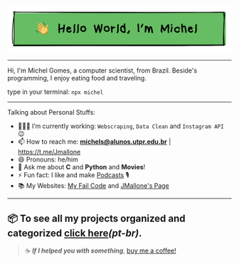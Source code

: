 [![image](https://github.com/Jmallone/jmallone/blob/main/github_bg.png)](https://github.com/Jmallone?tab=repositories)

---

Hi, I'm Michel Gomes, a computer scientist, from Brazil. Beside's programming, I enjoy eating food and traveling.


type in your terminal:
`npx michel`

---
Talking about Personal Stuffs:
- 👨🏽‍💻 I’m currently working: `Webscraping`, `Data Clean` and `Instagram API` :wink:
- 📫 How to reach me: **michels@alunos.utpr.edu.br** | https://t.me/Jmallone
- :smile: Pronouns: he/him
- :speech_balloon: Ask me about **C** and **Python** and **Movies**!
- :zap: Fun fact: I like and make [Podcasts](https://www.instagram.com/cafeinacm/) :studio_microphone:
- :books: My Websites: [My Fail Code](https://myfailcode.wordpress.com/) and [JMallone's Page](https://jmallone.neocities.org/)
---
📦 To see all my projects organized and categorized [click here](https://docs.google.com/document/d/e/2PACX-1vQ7117Lfa7MQ75uIsLDrjGi9PwTztgVjEHLtUfdl-_TJtqKw2f6QgdhHwM6ZNySPYo4uTqK-RhGi5j6/pub)_(pt-br)_.
---
> ☕ ___If I helped you with something___, [buy me a coffee!](https://www.buymeacoffee.com/jmallone2)
